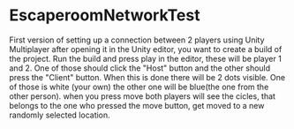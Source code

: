 # EscaperoomNetworkTest
First version of setting up a connection between 2 players using Unity Multiplayer  after opening it in the Unity editor, you want to create a build of the project. Run the build and press play in the editor, these will be player 1 and 2. One of those should click the "Host" button and the other should press the "Client" button. When this is done there will be 2 dots visible. One of those is white (your own) the other one will be blue(the one from the other person). when you press move both players will see the cicles, that belongs to the one who pressed the move button, get moved to a new randomly selected location.
